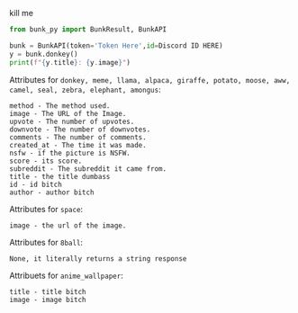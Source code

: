 kill me

```python
from bunk_py import BunkResult, BunkAPI

bunk = BunkAPI(token='Token Here',id=Discord ID HERE)
y = bunk.donkey()
print(f"{y.title}: {y.image}")
```

Attributes for `donkey, meme, llama, alpaca, giraffe, potato, moose, aww, camel, seal, zebra, elephant, amongus`:
```
method - The method used.
image - The URL of the Image.
upvote - The number of upvotes.
downvote - The number of downvotes.
comments - The number of comments.
created_at - The time it was made.
nsfw - if the picture is NSFW.
score - its score.
subreddit - The subreddit it came from.
title - the title dumbass
id - id bitch
author - author bitch
```

Attributes for `space`:
```
image - the url of the image.
```

Attributes for `8ball`:
```
None, it literally returns a string response
```

Attribuets for `anime_wallpaper`:
```
title - title bitch
image - image bitch
```
